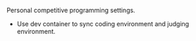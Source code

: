 Personal competitive programming settings.

- Use dev container to sync coding environment and judging environment.
